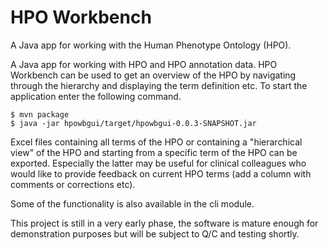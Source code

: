 # HPO Workbench
A Java app for working with the Human Phenotype Ontology (HPO).

A Java app for working with HPO and HPO annotation data. HPO Workbench can be used to get an overview of the HPO by navigating
through the hierarchy and displaying the term definition etc. To start the application enter the following command.
```
$ mvn package
$ java -jar hpowbgui/target/hpowbgui-0.0.3-SNAPSHOT.jar 
```
Excel files containing all terms of the HPO or containing a "hierarchical view" of the HPO and starting from a specific term of the HPO can be exported. Especially the latter may be useful for clinical colleagues who would like to provide feedback on current HPO terms (add a column with comments or corrections etc).

Some of the functionality is also available in the cli module.

This project is still in a very early phase, the software is mature enough for demonstration purposes but will be subject to Q/C and testing shortly.
